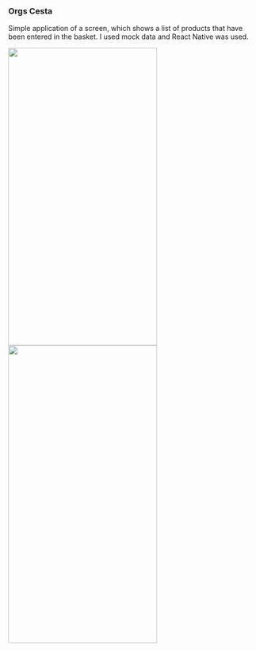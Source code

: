 ### Orgs Cesta
Simple application of a screen, which shows a list of products that have been entered in the basket. I used mock data and React Native was used.

<img src="https://user-images.githubusercontent.com/74033395/183726284-e1ab6994-916d-4469-92bc-4e44de54f99b.png" width="300" height="600"/> <img src="https://user-images.githubusercontent.com/74033395/183726355-c54918de-ef29-413c-aa20-31749f8bf37b.png" width="300" height="600"/>
